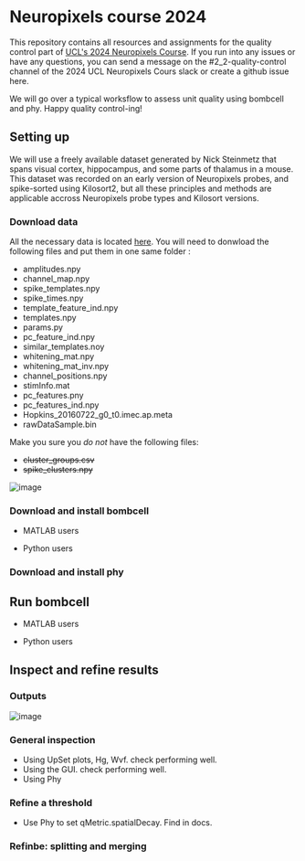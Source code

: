 # Neuropixels course 2024

This repository contains all resources and assignments for the quality control part of [UCL's 2024 Neuropixels Course](https://www.ucl.ac.uk/neuropixels/training/2024-neuropixels-course). If you run into any issues or have any questions, you can send a message on the #2_2-quality-control channel of the 2024 UCL Neuropixels Cours slack or create a github issue here. 

We will go over a typical worksflow to assess unit quality using bombcell and phy. Happy quality control-ing! 

## Setting up 
We will use a freely available dataset generated by Nick Steinmetz that spans visual cortex, hippocampus, and some parts of thalamus in a mouse. This dataset was recorded on an early version of Neuropixels probes, and spike-sorted using Kilosort2, but all these principles and methods are applicable accross Neuropixels probe types and Kilosort versions. 

### Download data
All the necessary data is located [here](https://rdr.ucl.ac.uk/articles/dataset/Recording_with_a_Neuropixels_probe/25232962/1). You will need to donwload the following files and put them in one same folder : 

- amplitudes.npy
- channel_map.npy
- spike_templates.npy
- spike_times.npy
- template_feature_ind.npy
- templates.npy
- params.py
- pc_feature_ind.npy
- similar_templates.noy
- whitening_mat.npy
- whitening_mat_inv.npy
- channel_positions.npy
- stimInfo.mat
- pc_features.pny
- pc_features_ind.npy
- Hopkins_20160722_g0_t0.imec.ap.meta
- rawDataSample.bin
  
Make you sure you *do not* have the following files:     
- ~~cluster_groups.csv~~
- ~~spike_clusters.npy~~

![image](https://github.com/user-attachments/assets/e3c054d4-7fdc-4843-842c-526c4911c986)

### Download and install bombcell
- MATLAB users

- Python users 
### Download and install phy

## Run bombcell 
- MATLAB users

- Python users 
## Inspect and refine results 
### Outputs 
![image](https://github.com/user-attachments/assets/5a406f67-96b7-4a26-bec8-550eb676106e)

### General inspection
- Using UpSet plots, Hg, Wvf. check performing well. 
- Using the GUI. check performing well. 
- Using Phy
### Refine a threshold
- Use Phy to set qMetric.spatialDecay. Find in docs.
### Refinbe: splitting and merging 
